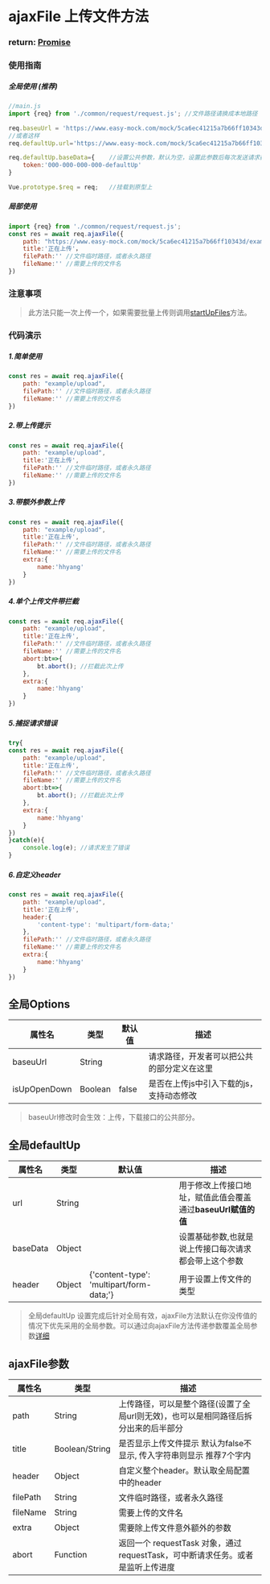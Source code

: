 # ajaxFile 上传文件方法     
### return: [Promise](https://developer.mozilla.org/en-US/docs/Web/JavaScript/Reference/Global_Objects/Promise)

### 使用指南

##### 全局使用 (推荐)
```javaScript
//main.js
import {req} from './common/request/request.js'; //文件路径请换成本地路径

req.baseuUrl = 'https://www.easy-mock.com/mock/5ca6ec41215a7b66ff10343d/'       //设置公共请求前面部分，全局生效
//或者这样
req.defaultUp.url='https://www.easy-mock.com/mock/5ca6ec41215a7b66ff10343d/' //只针对于上传接口

req.defaultUp.baseData={    //设置公共参数，默认为空，设置此参数后每次发送请求都会带上此参数
    token:'000-000-000-000-defaultUp'
}

Vue.prototype.$req = req;   //挂载到原型上
```
##### 局部使用
```javaScript
import {req} from './common/request/request.js';
const res = await req.ajaxFile({
    path: "https://www.easy-mock.com/mock/5ca6ec41215a7b66ff10343d/example/upload",
    title:'正在上传'，
    filePath:'' //文件临时路径，或者永久路径
    fileName:'' //需要上传的文件名
})

```
### 注意事项
> 此方法只能一次上传一个，如果需要批量上传则调用[startUpFiles](../requestUpFiles/startUpFiles.md)方法。

### 代码演示

##### 1.简单使用

```javaScript
const res = await req.ajaxFile({
    path: "example/upload",
    filePath:'' //文件临时路径，或者永久路径
    fileName:'' //需要上传的文件名
})
```
##### 2.带上传提示

```javaScript
const res = await req.ajaxFile({
    path: "example/upload",
    title:'正在上传',
    filePath:'' //文件临时路径，或者永久路径
    fileName:'' //需要上传的文件名
})
```
##### 3.带额外参数上传

```javaScript
const res = await req.ajaxFile({
    path: "example/upload",
    title:'正在上传',
    filePath:'' //文件临时路径，或者永久路径
    fileName:'' //需要上传的文件名
    extra:{
        name:'hhyang'
    }
})
```
##### 4.单个上传文件带拦截
```javaScript
const res = await req.ajaxFile({
    path: "example/upload",
    title:'正在上传',
    filePath:'' //文件临时路径，或者永久路径
    fileName:'' //需要上传的文件名
    abort:bt=>{
        bt.abort(); //拦截此次上传
    },
    extra:{
        name:'hhyang'
    }
})
```
##### <div id="errReq">5.捕捉请求错误</div>
```javaScript
try{
const res = await req.ajaxFile({
    path: "example/upload",
    title:'正在上传',
    filePath:'' //文件临时路径，或者永久路径
    fileName:'' //需要上传的文件名
    abort:bt=>{
        bt.abort(); //拦截此次上传
    },
    extra:{
        name:'hhyang'
    }
})
}catch(e){
    console.log(e); //请求发生了错误
}
```
##### 6.自定义header
```javaScript
const res = await req.ajaxFile({
    path: "example/upload",
    title:'正在上传',
    header:{
        'content-type': 'multipart/form-data;'
    },
    filePath:'' //文件临时路径，或者永久路径
    fileName:'' //需要上传的文件名
    extra:{
        name:'hhyang'
    }
})

```
## 全局Options
属性名  |   类型    |   默认值  |   描述    | 
--- |   ----    |   ----    |   ----    | 
baseuUrl    |   String  |   |   请求路径，开发者可以把公共的部分定义在这里 
isUpOpenDown    |   Boolean    |   false   |是否在上传js中引入下载的js，支持动态修改 
> baseuUrl修改时会生效：上传，下载接口的公共部分。

## 全局defaultUp
属性名  |   类型    |   默认值  |   描述    
--- |   ----    |   ----    |   ----   
url |   String  |   |   用于修改上传接口地址，赋值此值会覆盖通过**baseuUrl赋值的值**    
baseData    |   Object  |   |   设置基础参数,也就是说上传接口每次请求都会带上这个参数  
header  |   Object  |   {'content-type': 'multipart/form-data;'}   |   用于设置上传文件的类型
> 全局defaultUp 设置完成后针对全局有效，ajaxFile方法默认在你没传值的情况下优先采用的全局参数。可以通过向ajaxFile方法传递参数覆盖全局参数[详细](#FunParams)

## <div id="FunParams">ajaxFile参数</div>
属性名  |   类型    |   描述    
--- |   ----    |    ----    
path|   String  |   上传路径，可以是整个路径(设置了全局url则无效)，也可以是相同路径后拆分出来的后半部分
title|  Boolean/String  |   是否显示上传文件提示 默认为false不显示, 传入字符串则显示 推荐7个字内
header| Object   |   自定义整个header。默认取全局配置中的header
filePath    |   String  |   文件临时路径，或者永久路径
fileName    |   String  |   需要上传的文件名
extra   |   Object  |   需要除上传文件意外额外的参数
abort  |   Function    |   返回一个 requestTask 对象，通过 requestTask，可中断请求任务。或者是监听上传进度


